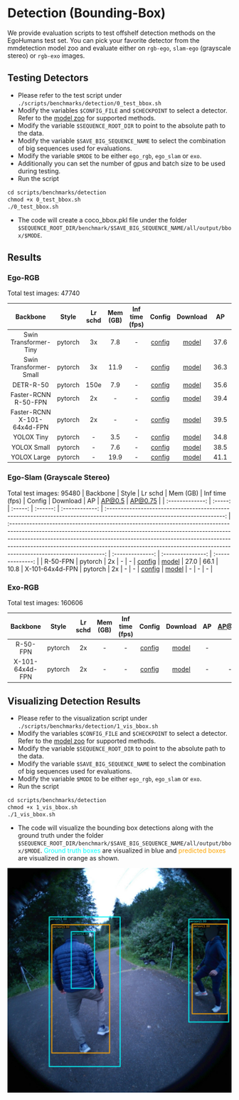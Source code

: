 # Detection (Bounding-Box)

We provide evaluation scripts to test offshelf detection methods on the EgoHumans test set.
You can pick your favorite detector from the mmdetection model zoo and evaluate either on ```rgb-ego```, ```slam-ego``` (grayscale stereo) or ```rgb-exo``` images.


## Testing Detectors

- Please refer to the test script under ```./scripts/benchmarks/detection/0_test_bbox.sh```
- Modify the variables ```$CONFIG_FILE``` and ```$CHECKPOINT``` to select a detector. Refer to the [model zoo](https://github.com/rawalkhirodkar/egohumans/tree/main/egohumans/external/mmdetection/configs/faster_rcnn) for supported methods.
- Modify the variable ```$SEQUENCE_ROOT_DIR``` to point to the absolute path to the data.
- Modify the variable ```$SAVE_BIG_SEQUENCE_NAME``` to select the combination of big sequences used for evaluations.
- Modify the variable ```$MODE``` to be either ```ego_rgb```, ```ego_slam``` or ```exo```.
- Additionally you can set the number of gpus and batch size to be used during testing.
- Run the script
```shell
cd scripts/benchmarks/detection
chmod +x 0_test_bbox.sh
./0_test_bbox.sh
```
- The code will create a coco_bbox.pkl file under the folder ```$SEQUENCE_ROOT_DIR/benchmark/$SAVE_BIG_SEQUENCE_NAME/all/output/bbox/$MODE```.


## Results

### Ego-RGB 
Total test images: 47740 

|    Backbone     |  Style  | Lr schd | Mem (GB) | Inf time (fps) |                                                          Config                                                           |                                                                                                                                                                          Download                                                                                                                                                                           | AP | AP@0.5 | AP@0.75 |
| :-------------: | :-----: | :-----: | :------: | :------------: |  :-----------------------------------------------------------------------------------------------------------------------: | :---------------------------------------------------------------------------------------------------------------------------------------------------------------------------------------------------------------------------------------------------------------------------------------------------------------------------------------------------------: | :--------------: | :---------------: | :--------------: | 
| Swin Transformer-Tiny | pytorch |   3x    |    7.8     |       -        |   [config](https://github.com/rawalkhirodkar/egohumans/blob/main/egohumans/external/mmdetection/configs/swin/mask_rcnn_swin-t-p4-w7_fpn_fp16_ms-crop-3x_coco.py) |        [model](https://download.openmmlab.com/mmdetection/v2.0/swin/mask_rcnn_swin-t-p4-w7_fpn_fp16_ms-crop-3x_coco/mask_rcnn_swin-t-p4-w7_fpn_fp16_ms-crop-3x_coco_20210908_165006-90a4008c.pth)         |        37.6         |        76.4          |        27.4  
| Swin Transformer-Small | pytorch |   3x    |    11.9     |       -        |   [config](https://github.com/rawalkhirodkar/egohumans/blob/main/egohumans/external/mmdetection/configs/swin/mask_rcnn_swin-s-p4-w7_fpn_fp16_ms-crop-3x_coco.py) |        [model](https://download.openmmlab.com/mmdetection/v2.0/swin/mask_rcnn_swin-s-p4-w7_fpn_fp16_ms-crop-3x_coco/mask_rcnn_swin-s-p4-w7_fpn_fp16_ms-crop-3x_coco_20210903_104808-b92c91f1.pth)         |       36.3         |        73.5          |        26.7  
| DETR-R-50 | pytorch |   150e    |    7.9     |       -        |   [config](https://github.com/open-mmlab/mmdetection/tree/master/configs/detr/detr_r50_8x2_150e_coco.py) |        [model](https://download.openmmlab.com/mmdetection/v2.0/detr/detr_r50_8x2_150e_coco/detr_r50_8x2_150e_coco_20201130_194835-2c4b8974.pth)         |        35.6         |        75.8          |        21.9    
| Faster-RCNN R-50-FPN | pytorch |   2x    |   -   |      -       |   [config](https://github.com/open-mmlab/mmdetection/tree/master/configs/faster_rcnn/faster_rcnn_r50_fpn_2x_coco.py) |            [model](https://download.openmmlab.com/mmdetection/v2.0/faster_rcnn/faster_rcnn_r50_fpn_2x_coco/faster_rcnn_r50_fpn_2x_coco_bbox_mAP-0.384_20200504_210434-a5d8aa15.pth)        |        39.4         |  78.9 | 30.8
| Faster-RCNN X-101-64x4d-FPN | pytorch |   2x    |    -     |       -        |   [config](https://github.com/open-mmlab/mmdetection/tree/master/configs/faster_rcnn/faster_rcnn_x101_64x4d_fpn_2x_coco.py) |        [model](https://download.openmmlab.com/mmdetection/v2.0/faster_rcnn/faster_rcnn_x101_64x4d_fpn_2x_coco/faster_rcnn_x101_64x4d_fpn_2x_coco_20200512_161033-5961fa95.pth)         |        39.5         |        77.6          |        32.8   
| YOLOX Tiny | pytorch |   -   |    3.5     |       -        |   [config](https://github.com/open-mmlab/mmdetection/tree/master/configs/yolox/yolox_tiny_8x8_300e_coco.py) |        [model](https://download.openmmlab.com/mmdetection/v2.0/yolox/yolox_tiny_8x8_300e_coco/yolox_tiny_8x8_300e_coco_20211124_171234-b4047906.pth)         |        34.8         |        72.9          |        24.2      
| YOLOX Small | pytorch |   -   |    7.6     |       -        |   [config](https://github.com/open-mmlab/mmdetection/tree/master/configs/yolox/yolox_s_8x8_300e_coco.py) |        [model](https://download.openmmlab.com/mmdetection/v2.0/yolox/yolox_s_8x8_300e_coco/yolox_s_8x8_300e_coco_20211121_095711-4592a793.pth)         |        38.5         |        77.0          |        29.7      
| YOLOX Large | pytorch |   -   |    19.9     |       -        |   [config](https://github.com/open-mmlab/mmdetection/tree/master/configs/yolox/yolox_l_8x8_300e_coco.py) |        [model](https://download.openmmlab.com/mmdetection/v2.0/yolox/yolox_l_8x8_300e_coco/yolox_l_8x8_300e_coco_20211126_140236-d3bd2b23.pth)         |        41.1         |        79.0          |        37.3      

### Ego-Slam (Grayscale Stereo)
Total test images: 95480
|    Backbone     |  Style  | Lr schd | Mem (GB) | Inf time (fps) |                                                          Config                                                           |                                                                                                                                                                          Download                                                                                                                                                                           | AP | AP@0.5 | AP@0.75 |
| :-------------: | :-----: | :-----: | :------: | :------------: |  :-----------------------------------------------------------------------------------------------------------------------: | :---------------------------------------------------------------------------------------------------------------------------------------------------------------------------------------------------------------------------------------------------------------------------------------------------------------------------------------------------------: | :--------------: | :---------------: | :--------------: |
| R-50-FPN | pytorch |   2x    |   -   |      -       |   [config](https://github.com/open-mmlab/mmdetection/tree/master/configs/faster_rcnn/faster_rcnn_r50_fpn_2x_coco.py) |            [model](https://download.openmmlab.com/mmdetection/v2.0/faster_rcnn/faster_rcnn_r50_fpn_2x_coco/faster_rcnn_r50_fpn_2x_coco_bbox_mAP-0.384_20200504_210434-a5d8aa15.pth)        |        27.0        | 66.1 | 10.8
| X-101-64x4d-FPN | pytorch |   2x    |    -     |       -        |   [config](https://github.com/open-mmlab/mmdetection/tree/master/configs/faster_rcnn/faster_rcnn_x101_64x4d_fpn_2x_coco.py) |        [model](https://download.openmmlab.com/mmdetection/v2.0/faster_rcnn/faster_rcnn_x101_64x4d_fpn_2x_coco/faster_rcnn_x101_64x4d_fpn_2x_coco_20200512_161033-5961fa95.pth)         |        -        |        -          |        -        |

### Exo-RGB 
Total test images: 160606

|    Backbone     |  Style  | Lr schd | Mem (GB) | Inf time (fps) |                                                          Config                                                           |                                                                                                                                                                          Download                                                                                                                                                                           | AP | AP@0.5 | AP@0.75 |
| :-------------: | :-----: | :-----: | :------: | :------------: |  :-----------------------------------------------------------------------------------------------------------------------: | :---------------------------------------------------------------------------------------------------------------------------------------------------------------------------------------------------------------------------------------------------------------------------------------------------------------------------------------------------------: | :--------------: | :---------------: | :--------------: |
| R-50-FPN | pytorch |   2x    |   -   |      -       |   [config](https://github.com/open-mmlab/mmdetection/tree/master/configs/faster_rcnn/faster_rcnn_r50_fpn_2x_coco.py) |            [model](https://download.openmmlab.com/mmdetection/v2.0/faster_rcnn/faster_rcnn_r50_fpn_2x_coco/faster_rcnn_r50_fpn_2x_coco_bbox_mAP-0.384_20200504_210434-a5d8aa15.pth)        |        -         |
| X-101-64x4d-FPN | pytorch |   2x    |    -     |       -        |   [config](https://github.com/open-mmlab/mmdetection/tree/master/configs/faster_rcnn/faster_rcnn_x101_64x4d_fpn_2x_coco.py) |        [model](https://download.openmmlab.com/mmdetection/v2.0/faster_rcnn/faster_rcnn_x101_64x4d_fpn_2x_coco/faster_rcnn_x101_64x4d_fpn_2x_coco_20200512_161033-5961fa95.pth)         |       -         |        -         |       -         |


## Visualizing Detection Results

- Please refer to the visualization script under ```./scripts/benchmarks/detection/1_vis_bbox.sh```
- Modify the variables ```$CONFIG_FILE``` and ```$CHECKPOINT``` to select a detector. Refer to the [model zoo](https://github.com/rawalkhirodkar/egohumans/tree/main/egohumans/external/mmdetection/configs/faster_rcnn) for supported methods.
- Modify the variable ```$SEQUENCE_ROOT_DIR``` to point to the absolute path to the data.
- Modify the variable ```$SAVE_BIG_SEQUENCE_NAME``` to select the combination of big sequences used for evaluations.
- Modify the variable ```$MODE``` to be either ```ego_rgb```, ```ego_slam``` or ```exo```.
- Run the script
```shell
cd scripts/benchmarks/detection
chmod +x 1_vis_bbox.sh
./1_vis_bbox.sh
```
- The code will visualize the bounding box detections along with the ground truth under the folder ```$SEQUENCE_ROOT_DIR/benchmark/$SAVE_BIG_SEQUENCE_NAME/all/output/bbox/$MODE```.
<span style="color:cyan;">Ground truth boxes</span> are visualized in blue and <span style="color:orange;">predicted boxes</span> are visualized in orange as shown.

<div style="text-align:center;">
    <img src="images/detection.jpg" alt="Tagging detections">
</div>